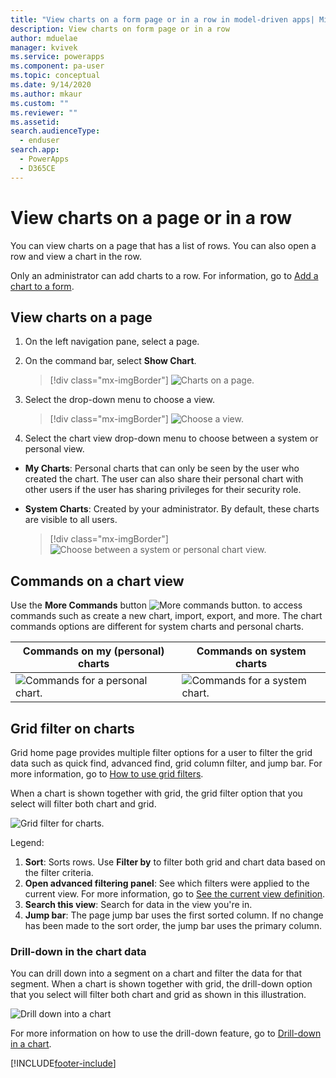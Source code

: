 ```yaml
---
title: "View charts on a form page or in a row in model-driven apps| MicrosoftDocs"
description: View charts on form page or in a row
author: mduelae
manager: kvivek
ms.service: powerapps
ms.component: pa-user
ms.topic: conceptual
ms.date: 9/14/2020
ms.author: mkaur
ms.custom: ""
ms.reviewer: ""
ms.assetid: 
search.audienceType: 
  - enduser
search.app: 
  - PowerApps
  - D365CE
---
```

# View charts on a page or in a row 

You can view charts on a page that has a list of rows. You can also open a row and view a chart in the row. 

Only an administrator can add charts to a row. For information, go to [Add a chart to a form](https://docs.microsoft.com/powerapps/maker/model-driven-apps/add-chart-to-form).

## View charts on a page

1. On the left navigation pane, select a page.
2. On the command bar, select **Show Chart**.

   > [!div class="mx-imgBorder"]
   > ![Charts on a page.](media/show_chart.png "Show charts on a page") 

3. Select the drop-down menu to choose a view. 

   > [!div class="mx-imgBorder"]
   > ![Choose a view.](media/choose_view.png "Choose a view") 

4. Select the chart view drop-down menu to choose between a system or personal view. 

  - **My Charts**: Personal charts that can only be seen by the user who created the chart. The user can also share their personal chart with other users if the user has sharing privileges for their security role.
  - **System Charts**: Created by your administrator. By default, these charts are visible to all users. 

    > [!div class="mx-imgBorder"]
    > ![Choose between a system or personal chart view.](media/system_and_my_charts.png "Choose between a system or personal chart view") 

## Commands on a chart view

Use the **More Commands** button ![More commands button.](media/more_command_button_charts.png "More commands button")   to access commands such as create a new chart, import, export, and more. The chart commands options are different for system charts and personal charts.


| Commands on my (personal) charts  | Commands on system charts |
|---------|---------|
| ![Commands for a personal chart.](media/my_chart_commands.png "Commands for a personal chart")     |     ![Commands for a system chart.](media/system_chart_commands.png "Commands for a system chart")   |


## Grid filter on charts

Grid home page provides multiple filter options for a user to filter the grid data such as quick find, advanced find, grid column filter, and jump bar. For more information, go to [How to use grid filters](https://docs.microsoft.com/powerapps/user/grid-filters).

When a chart is shown together with grid, the grid filter option that you select will filter both chart and grid. 

![Grid filter for charts.](media/chart_grid_filters.png "Grid filters for charts")

Legend:

1. **Sort**: Sorts rows. Use **Filter by** to filter both grid and chart data based on the filter criteria.
2. **Open advanced filtering panel**: See which filters were applied to the current view. For more information, go to [See the current view definition](https://docs.microsoft.com/powerapps/user/grid-filters-advanced#see-the-current-view-definition).
3. **Search this view**: Search for data in the view you're in.
4. **Jump bar**: The page jump bar uses the first sorted column. If no change has been made to the sort order, the jump bar uses the primary column.

### Drill-down in the chart data

You can drill down into a segment on a chart and filter the data for that segment. When a chart is shown together with grid, the drill-down option that you select will filter both chart and grid as shown in this illustration. 

![Drill down into a chart](media/drill-down.gif "This illustration shows how the chart drill-down feature works")

For more information on how to use the drill-down feature, go to [Drill-down in a chart](https://docs.microsoft.com/powerapps/user/track-your-progress-with-dashboard-and-charts#drill-down-in-a-chart).




[!INCLUDE[footer-include](../includes/footer-banner.md)]